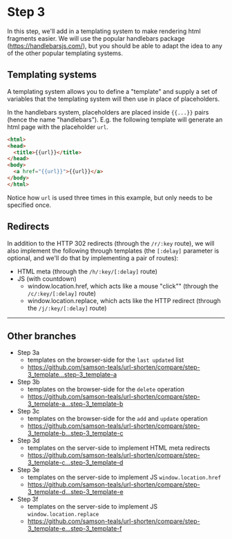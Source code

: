 # Step 3

In this step, we'll add in a templating system to make rendering html fragments easier.
We will use the popular handlebars package (https://handlebarsjs.com/), but you should be able to adapt the idea to any of the other popular templating systems.

## Templating systems

A templating system allows you to define a "template" and supply a set of variables that the templating system will then use in place of placeholders.

In the handlebars system, placeholders are placed inside `{{...}}` pairs (hence the name "handlebars").
E.g. the following template will generate an html page with the placeholder `url`.

```html
<html>
<head>
  <title>{{url}}</title>
</head>
<body>
  <a href="{{url}}">{{url}}</a>
</body>
</html>
```

Notice how `url` is used three times in this example, but only needs to be specified once.

## Redirects

In addition to the HTTP 302 redirects (through the `/r/:key` route), we will also implement the following through templates (the `[:delay]` parameter is optional, and we'll do that by implementing a pair of routes):
- HTML meta (through the `/h/:key/[:delay]` route)
- JS (with countdown)
  - window.location.href, which acts like a mouse "click"" (through the `/c/:key/[:delay]` route)
  - window.location.replace, which acts like the HTTP redirect (through the `/j/:key/[:delay]` route)

-----

## Other branches

- Step 3a
  - templates on the browser-side for the `last updated` list
  - https://github.com/samson-teals/url-shorten/compare/step-3_template...step-3_template-a
- Step 3b
  - templates on the browser-side for the `delete` operation
  - https://github.com/samson-teals/url-shorten/compare/step-3_template-a...step-3_template-b
- Step 3c
  - templates on the browser-side for the `add` and `update` operation
  - https://github.com/samson-teals/url-shorten/compare/step-3_template-b...step-3_template-c
- Step 3d
  - templates on the server-side to implement HTML meta redirects
  - https://github.com/samson-teals/url-shorten/compare/step-3_template-c...step-3_template-d
- Step 3e
  - templates on the server-side to implement JS `window.location.href`
  - https://github.com/samson-teals/url-shorten/compare/step-3_template-d...step-3_template-e
- Step 3f
  - templates on the server-side to implement JS `window.location.replace`
  - https://github.com/samson-teals/url-shorten/compare/step-3_template-e...step-3_template-f
